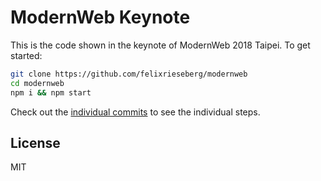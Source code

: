 # ModernWeb Keynote

This is the code shown in the keynote of ModernWeb 2018 Taipei. To get started:

```sh
git clone https://github.com/felixrieseberg/modernweb
cd modernweb
npm i && npm start
```

Check out the [individual commits](https://github.com/felixrieseberg/modernweb/commits/master) to see the individual steps.

## License
MIT
